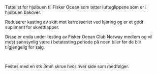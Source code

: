 <!-- Edit this file to change the product description -->

<p>Tettelist for hjulbuen til Fisker Ocean som tetter lufteglippene som er i hjulbuen bakover.</p>
<p>Reduserer kasting av skitt mot karrosseriet ved kjøring og er et godt supliment for skvettlapper.</p>
<p>Disse er enda under testing av Fisker Ocean Club Norway medlem og vil mest sannsynlig være i betatesting periode på noen biler før de blir tilgjengelig for salg.</p>
<p> </p>
<p>Festes med en stk 3mm skrue hvor hver side som medfølger.</p>
